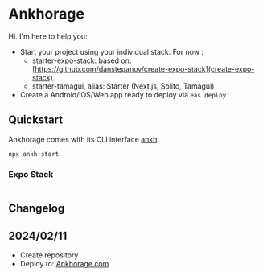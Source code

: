 # Ankhorage

Hi. I'm here to help you:

- Start your project using your individual stack. For now :
  - starter-expo-stack: based on: [https://github.com/danstepanov/create-expo-stack](create-expo-stack)
  - starter-tamagui, alias: Starter (Next.js, Solito, Tamagui)
- Create a Android/iOS/Web app ready to deploy via `eas deploy`

## Quickstart

Ankhorage comes with its CLI interface [ankh](https://github.com/artiphishle/ankh):

```bashf
npx ankh:start
```


### Expo Stack

```bash
```

## Changelog

## 2024/02/11

- Create repository
- Deploy to: [Ankhorage.com](https://ankhorage.com)
